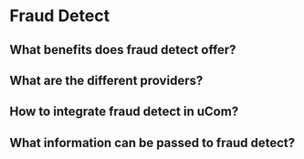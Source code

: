 
# Fraud Detect 

## What benefits does fraud detect offer? 

## What are the different providers? 

## How to integrate fraud detect in uCom? 

## What information can be passed to fraud detect?
